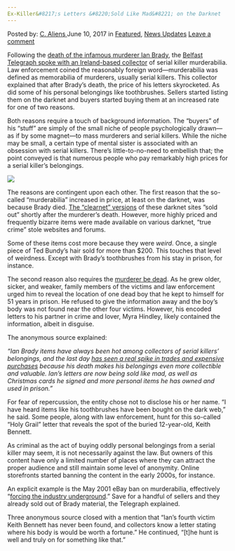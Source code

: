 ```yaml
---
Ex-Killer&#8217;s Letters &#8220;Sold Like Mad&#8221; on the Darknet
---
```

<article class="post-listing post-20511 post type-post status-publish format-standard has-post-thumbnail hentry  tag-darknet tag-exkillers tag-letters tag-mad tag-sold">
    <div class="post-inner">
        <span>Posted by: <a href="https://www.deepdotweb.com/author/caliens/" title="">C. Aliens </a></span>
    <span>June 10, 2017</span>
    <span>in <a href="https://www.deepdotweb.com/category/deepdot-news/" rel="category tag">Featured</a>, <a href="https://www.deepdotweb.com/category/news-updates/" rel="category tag">News Updates</a></span>
    <span><a href="https://www.deepdotweb.com/2017/06/10/ex-killers-letters-sold-like-mad-on-the-darknet/#respond">Leave a comment</a></span>
    </p>
    <div class="clear"></div>
    <div class="entry">
    <p>Following the <a href="http://www.irishmirror.ie/news/moors-murderer-ian-brady-79-10428388">death of the infamous murderer Ian Brady</a>, the <a href="http://www.belfasttelegraph.co.uk/news/uk/letters-of-evil-child-killer-brady-bought-on-dark-web-by-macabre-collectors-35743501.html">Belfast Telegraph spoke with an Ireland-based collector</a> of serial killer murderabilia. Law enforcement coined the reasonably foreign word—murderabilia was defined as memorabilia of murderers, usually serial killers. This collector explained that after Brady&#8217;s death, the price of his letters skyrocketed. As did some of his personal belongings like toothbrushes. Sellers started listing them on the darknet and buyers started buying them at an increased rate for one of two reasons.</p>
    <p>Both reasons require a touch of background information. The “buyers” of his &#8220;stuff” are simply of the small niche of people psychologically drawn—as if by some magnet—to mass murderers and serial killers. While the niche may be small, a certain type of mental sister is associated with an obsession with serial killers. There&#8217;s little-to-no-need to embellish that; the point conveyed is that numerous people who pay remarkably high prices for a serial killer’s belongings.</p>
    <p><img class="wp-image-20515 aligncenter" src="https://www.deepdotweb.com/wp-content/uploads/2017/06/word-image-37.jpeg" srcset="https://www.deepdotweb.com/wp-content/uploads/2017/06/word-image-37.jpeg 800w, https://www.deepdotweb.com/wp-content/uploads/2017/06/word-image-37-300x200.jpeg 300w" sizes="(max-width: 800px) 100vw, 800px" /></p>
    <p>The reasons are contingent upon each other. The first reason that the so-called “murderabilia” increased in price, at least on the darknet, was because Brady died. <a href="https://www.deepdotweb.com/tag/web/">The “clearnet” versions</a> of these darknet sites ”sold out” shortly after the murderer’s death. However, more highly priced and frequently bizarre items were made available on various darknet, “true crime” stole websites and forums.</p>
    <p>Some of these items cost more because they were <em>weird</em>. Once, a single piece of Ted Bundy’s hair sold for more than $200. This touches that level of weirdness. Except with Brady’s toothbrushes from his stay in prison, for instance.</p>
    <p>The second reason also requires the <a href="https://www.deepdotweb.com/tag/Murder/">murderer be dead</a>. As he grew older, sicker, and weaker, family members of the victims and law enforcement urged him to reveal the location of one dead boy that he kept to himself for 51 years in prison. He refused to give the information away and the boy’s body was not found near the other four victims. However, his encoded letters to his partner in crime and lover, Myra Hindley, likely contained the information, albeit in disguise.</p>
    <p>The anonymous source explained:</p>
    <p><em>“Ian Brady items have always been hot among collectors of serial killers&#8217; belongings, and the last day </em><a href="https://www.deepdotweb.com/tag/price/"><em>has seen a real spike in trades and expensive purchases</em></a><em> because his death makes his belongings even more collectible and valuable. Ian&#8217;s letters are now being sold like mad, as well as Christmas cards he signed and more personal items he has owned and used in prison.”</em></p>
    <p>For fear of repercussion, the entity chose not to disclose his or her name. &#8220;I have heard items like his toothbrushes have been bought on the dark web,” he said. Some people, along with law enforcement, hunt for this so-called “Holy Grail” letter that reveals the spot of the buried 12-year-old, Keith Bennett.</p>
    <p>As criminal as the act of buying oddly personal belongings from a serial killer may seem, it is not necessarily against the law. But owners of this content have only a limited number of places where they can attract the proper audience and still maintain some level of anonymity. Online storefronts started banning the content in the early 2000s, for instance.</p>
    <p>An explicit example is the May 2001 eBay ban on murderabilia, effectively “<a href="https://www.deepdotweb.com/2013/10/28/updated-llist-of-hidden-marketplaces-tor-i2p/">forcing the industry underground</a>.” Save for a handful of sellers and they already sold out of Brady material, the Telegraph explained.</p>
    <p>Three anonymous source closed with a mention that &#8220;Ian&#8217;s fourth victim Keith Bennett has never been found, and collectors know a letter stating where his body is would be worth a fortune.” He continued, “[t]he hunt is well and truly on for something like that.”</p>
    </div>
    <span style="display:none"><a href="https://www.deepdotweb.com/tag/darknet/" rel="tag">darknet</a> <a href="https://www.deepdotweb.com/tag/exkillers/" rel="tag">exkillers</a> <a href="https://www.deepdotweb.com/tag/letters/" rel="tag">letters</a> <a href="https://www.deepdotweb.com/tag/mad/" rel="tag">mad</a> <a href="https://www.deepdotweb.com/tag/sold/" rel="tag">sold</a></span> <span style="display:none" class="updated">2017-06-10</span>
    <div style="display:none" class="vcard author" itemprop="author" itemscope itemtype="http://schema.org/Person"><strong class="fn" itemprop="name"><a href="https://www.deepdotweb.com/author/caliens/" title="Posts by C. Aliens" rel="author">C. Aliens</a></strong></div>
    </div>
</article>

